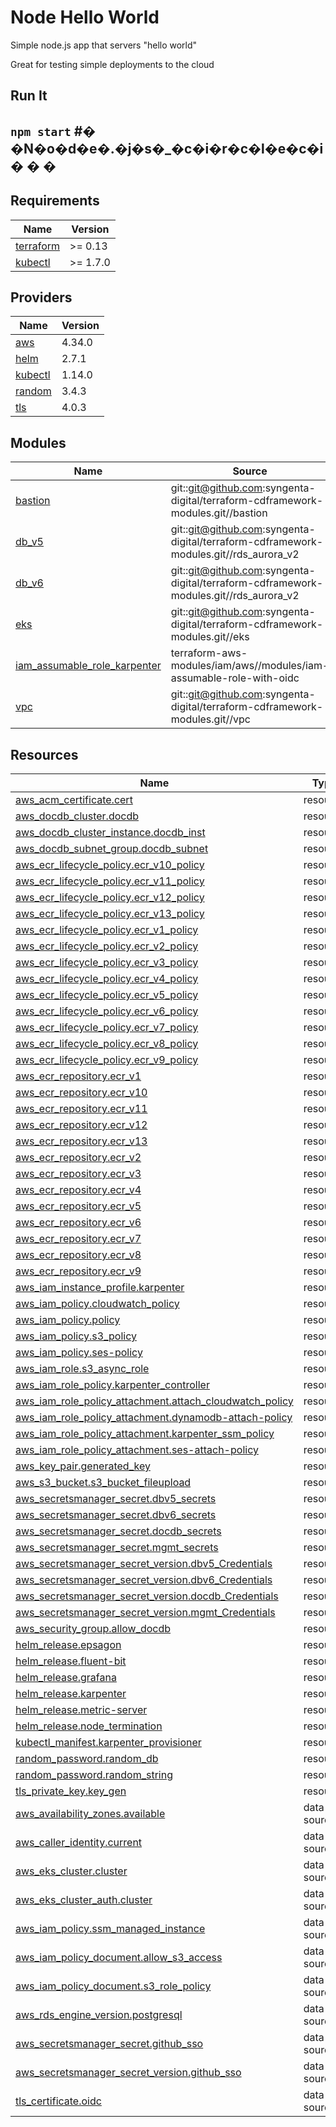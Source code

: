 # Node Hello World

Simple node.js app that servers "hello world"

Great for testing simple deployments to the cloud

## Run It

`npm start`
#� �N�o�d�e�.�j�s�_�c�i�r�c�l�e�c�i�
�
�
---------------------------------------------------------

<!-- BEGIN_TF_DOCS -->
## Requirements

| Name | Version |
|------|---------|
| <a name="requirement_terraform"></a> [terraform](#requirement\_terraform) | >= 0.13 |
| <a name="requirement_kubectl"></a> [kubectl](#requirement\_kubectl) | >= 1.7.0 |

## Providers

| Name | Version |
|------|---------|
| <a name="provider_aws"></a> [aws](#provider\_aws) | 4.34.0 |
| <a name="provider_helm"></a> [helm](#provider\_helm) | 2.7.1 |
| <a name="provider_kubectl"></a> [kubectl](#provider\_kubectl) | 1.14.0 |
| <a name="provider_random"></a> [random](#provider\_random) | 3.4.3 |
| <a name="provider_tls"></a> [tls](#provider\_tls) | 4.0.3 |

## Modules

| Name | Source | Version |
|------|--------|---------|
| <a name="module_bastion"></a> [bastion](#module\_bastion) | git::git@github.com:syngenta-digital/terraform-cdframework-modules.git//bastion | modules |
| <a name="module_db_v5"></a> [db\_v5](#module\_db\_v5) | git::git@github.com:syngenta-digital/terraform-cdframework-modules.git//rds_aurora_v2 | modules |
| <a name="module_db_v6"></a> [db\_v6](#module\_db\_v6) | git::git@github.com:syngenta-digital/terraform-cdframework-modules.git//rds_aurora_v2 | modules |
| <a name="module_eks"></a> [eks](#module\_eks) | git::git@github.com:syngenta-digital/terraform-cdframework-modules.git//eks | modules |
| <a name="module_iam_assumable_role_karpenter"></a> [iam\_assumable\_role\_karpenter](#module\_iam\_assumable\_role\_karpenter) | terraform-aws-modules/iam/aws//modules/iam-assumable-role-with-oidc | 4.7.0 |
| <a name="module_vpc"></a> [vpc](#module\_vpc) | git::git@github.com:syngenta-digital/terraform-cdframework-modules.git//vpc | modules |

## Resources

| Name | Type |
|------|------|
| [aws_acm_certificate.cert](https://registry.terraform.io/providers/hashicorp/aws/latest/docs/resources/acm_certificate) | resource |
| [aws_docdb_cluster.docdb](https://registry.terraform.io/providers/hashicorp/aws/latest/docs/resources/docdb_cluster) | resource |
| [aws_docdb_cluster_instance.docdb_inst](https://registry.terraform.io/providers/hashicorp/aws/latest/docs/resources/docdb_cluster_instance) | resource |
| [aws_docdb_subnet_group.docdb_subnet](https://registry.terraform.io/providers/hashicorp/aws/latest/docs/resources/docdb_subnet_group) | resource |
| [aws_ecr_lifecycle_policy.ecr_v10_policy](https://registry.terraform.io/providers/hashicorp/aws/latest/docs/resources/ecr_lifecycle_policy) | resource |
| [aws_ecr_lifecycle_policy.ecr_v11_policy](https://registry.terraform.io/providers/hashicorp/aws/latest/docs/resources/ecr_lifecycle_policy) | resource |
| [aws_ecr_lifecycle_policy.ecr_v12_policy](https://registry.terraform.io/providers/hashicorp/aws/latest/docs/resources/ecr_lifecycle_policy) | resource |
| [aws_ecr_lifecycle_policy.ecr_v13_policy](https://registry.terraform.io/providers/hashicorp/aws/latest/docs/resources/ecr_lifecycle_policy) | resource |
| [aws_ecr_lifecycle_policy.ecr_v1_policy](https://registry.terraform.io/providers/hashicorp/aws/latest/docs/resources/ecr_lifecycle_policy) | resource |
| [aws_ecr_lifecycle_policy.ecr_v2_policy](https://registry.terraform.io/providers/hashicorp/aws/latest/docs/resources/ecr_lifecycle_policy) | resource |
| [aws_ecr_lifecycle_policy.ecr_v3_policy](https://registry.terraform.io/providers/hashicorp/aws/latest/docs/resources/ecr_lifecycle_policy) | resource |
| [aws_ecr_lifecycle_policy.ecr_v4_policy](https://registry.terraform.io/providers/hashicorp/aws/latest/docs/resources/ecr_lifecycle_policy) | resource |
| [aws_ecr_lifecycle_policy.ecr_v5_policy](https://registry.terraform.io/providers/hashicorp/aws/latest/docs/resources/ecr_lifecycle_policy) | resource |
| [aws_ecr_lifecycle_policy.ecr_v6_policy](https://registry.terraform.io/providers/hashicorp/aws/latest/docs/resources/ecr_lifecycle_policy) | resource |
| [aws_ecr_lifecycle_policy.ecr_v7_policy](https://registry.terraform.io/providers/hashicorp/aws/latest/docs/resources/ecr_lifecycle_policy) | resource |
| [aws_ecr_lifecycle_policy.ecr_v8_policy](https://registry.terraform.io/providers/hashicorp/aws/latest/docs/resources/ecr_lifecycle_policy) | resource |
| [aws_ecr_lifecycle_policy.ecr_v9_policy](https://registry.terraform.io/providers/hashicorp/aws/latest/docs/resources/ecr_lifecycle_policy) | resource |
| [aws_ecr_repository.ecr_v1](https://registry.terraform.io/providers/hashicorp/aws/latest/docs/resources/ecr_repository) | resource |
| [aws_ecr_repository.ecr_v10](https://registry.terraform.io/providers/hashicorp/aws/latest/docs/resources/ecr_repository) | resource |
| [aws_ecr_repository.ecr_v11](https://registry.terraform.io/providers/hashicorp/aws/latest/docs/resources/ecr_repository) | resource |
| [aws_ecr_repository.ecr_v12](https://registry.terraform.io/providers/hashicorp/aws/latest/docs/resources/ecr_repository) | resource |
| [aws_ecr_repository.ecr_v13](https://registry.terraform.io/providers/hashicorp/aws/latest/docs/resources/ecr_repository) | resource |
| [aws_ecr_repository.ecr_v2](https://registry.terraform.io/providers/hashicorp/aws/latest/docs/resources/ecr_repository) | resource |
| [aws_ecr_repository.ecr_v3](https://registry.terraform.io/providers/hashicorp/aws/latest/docs/resources/ecr_repository) | resource |
| [aws_ecr_repository.ecr_v4](https://registry.terraform.io/providers/hashicorp/aws/latest/docs/resources/ecr_repository) | resource |
| [aws_ecr_repository.ecr_v5](https://registry.terraform.io/providers/hashicorp/aws/latest/docs/resources/ecr_repository) | resource |
| [aws_ecr_repository.ecr_v6](https://registry.terraform.io/providers/hashicorp/aws/latest/docs/resources/ecr_repository) | resource |
| [aws_ecr_repository.ecr_v7](https://registry.terraform.io/providers/hashicorp/aws/latest/docs/resources/ecr_repository) | resource |
| [aws_ecr_repository.ecr_v8](https://registry.terraform.io/providers/hashicorp/aws/latest/docs/resources/ecr_repository) | resource |
| [aws_ecr_repository.ecr_v9](https://registry.terraform.io/providers/hashicorp/aws/latest/docs/resources/ecr_repository) | resource |
| [aws_iam_instance_profile.karpenter](https://registry.terraform.io/providers/hashicorp/aws/latest/docs/resources/iam_instance_profile) | resource |
| [aws_iam_policy.cloudwatch_policy](https://registry.terraform.io/providers/hashicorp/aws/latest/docs/resources/iam_policy) | resource |
| [aws_iam_policy.policy](https://registry.terraform.io/providers/hashicorp/aws/latest/docs/resources/iam_policy) | resource |
| [aws_iam_policy.s3_policy](https://registry.terraform.io/providers/hashicorp/aws/latest/docs/resources/iam_policy) | resource |
| [aws_iam_policy.ses-policy](https://registry.terraform.io/providers/hashicorp/aws/latest/docs/resources/iam_policy) | resource |
| [aws_iam_role.s3_async_role](https://registry.terraform.io/providers/hashicorp/aws/latest/docs/resources/iam_role) | resource |
| [aws_iam_role_policy.karpenter_controller](https://registry.terraform.io/providers/hashicorp/aws/latest/docs/resources/iam_role_policy) | resource |
| [aws_iam_role_policy_attachment.attach_cloudwatch_policy](https://registry.terraform.io/providers/hashicorp/aws/latest/docs/resources/iam_role_policy_attachment) | resource |
| [aws_iam_role_policy_attachment.dynamodb-attach-policy](https://registry.terraform.io/providers/hashicorp/aws/latest/docs/resources/iam_role_policy_attachment) | resource |
| [aws_iam_role_policy_attachment.karpenter_ssm_policy](https://registry.terraform.io/providers/hashicorp/aws/latest/docs/resources/iam_role_policy_attachment) | resource |
| [aws_iam_role_policy_attachment.ses-attach-policy](https://registry.terraform.io/providers/hashicorp/aws/latest/docs/resources/iam_role_policy_attachment) | resource |
| [aws_key_pair.generated_key](https://registry.terraform.io/providers/hashicorp/aws/latest/docs/resources/key_pair) | resource |
| [aws_s3_bucket.s3_bucket_fileupload](https://registry.terraform.io/providers/hashicorp/aws/latest/docs/resources/s3_bucket) | resource |
| [aws_secretsmanager_secret.dbv5_secrets](https://registry.terraform.io/providers/hashicorp/aws/latest/docs/resources/secretsmanager_secret) | resource |
| [aws_secretsmanager_secret.dbv6_secrets](https://registry.terraform.io/providers/hashicorp/aws/latest/docs/resources/secretsmanager_secret) | resource |
| [aws_secretsmanager_secret.docdb_secrets](https://registry.terraform.io/providers/hashicorp/aws/latest/docs/resources/secretsmanager_secret) | resource |
| [aws_secretsmanager_secret.mgmt_secrets](https://registry.terraform.io/providers/hashicorp/aws/latest/docs/resources/secretsmanager_secret) | resource |
| [aws_secretsmanager_secret_version.dbv5_Credentials](https://registry.terraform.io/providers/hashicorp/aws/latest/docs/resources/secretsmanager_secret_version) | resource |
| [aws_secretsmanager_secret_version.dbv6_Credentials](https://registry.terraform.io/providers/hashicorp/aws/latest/docs/resources/secretsmanager_secret_version) | resource |
| [aws_secretsmanager_secret_version.docdb_Credentials](https://registry.terraform.io/providers/hashicorp/aws/latest/docs/resources/secretsmanager_secret_version) | resource |
| [aws_secretsmanager_secret_version.mgmt_Credentials](https://registry.terraform.io/providers/hashicorp/aws/latest/docs/resources/secretsmanager_secret_version) | resource |
| [aws_security_group.allow_docdb](https://registry.terraform.io/providers/hashicorp/aws/latest/docs/resources/security_group) | resource |
| [helm_release.epsagon](https://registry.terraform.io/providers/hashicorp/helm/latest/docs/resources/release) | resource |
| [helm_release.fluent-bit](https://registry.terraform.io/providers/hashicorp/helm/latest/docs/resources/release) | resource |
| [helm_release.grafana](https://registry.terraform.io/providers/hashicorp/helm/latest/docs/resources/release) | resource |
| [helm_release.karpenter](https://registry.terraform.io/providers/hashicorp/helm/latest/docs/resources/release) | resource |
| [helm_release.metric-server](https://registry.terraform.io/providers/hashicorp/helm/latest/docs/resources/release) | resource |
| [helm_release.node_termination](https://registry.terraform.io/providers/hashicorp/helm/latest/docs/resources/release) | resource |
| [kubectl_manifest.karpenter_provisioner](https://registry.terraform.io/providers/gavinbunney/kubectl/latest/docs/resources/manifest) | resource |
| [random_password.random_db](https://registry.terraform.io/providers/hashicorp/random/latest/docs/resources/password) | resource |
| [random_password.random_string](https://registry.terraform.io/providers/hashicorp/random/latest/docs/resources/password) | resource |
| [tls_private_key.key_gen](https://registry.terraform.io/providers/hashicorp/tls/latest/docs/resources/private_key) | resource |
| [aws_availability_zones.available](https://registry.terraform.io/providers/hashicorp/aws/latest/docs/data-sources/availability_zones) | data source |
| [aws_caller_identity.current](https://registry.terraform.io/providers/hashicorp/aws/latest/docs/data-sources/caller_identity) | data source |
| [aws_eks_cluster.cluster](https://registry.terraform.io/providers/hashicorp/aws/latest/docs/data-sources/eks_cluster) | data source |
| [aws_eks_cluster_auth.cluster](https://registry.terraform.io/providers/hashicorp/aws/latest/docs/data-sources/eks_cluster_auth) | data source |
| [aws_iam_policy.ssm_managed_instance](https://registry.terraform.io/providers/hashicorp/aws/latest/docs/data-sources/iam_policy) | data source |
| [aws_iam_policy_document.allow_s3_access](https://registry.terraform.io/providers/hashicorp/aws/latest/docs/data-sources/iam_policy_document) | data source |
| [aws_iam_policy_document.s3_role_policy](https://registry.terraform.io/providers/hashicorp/aws/latest/docs/data-sources/iam_policy_document) | data source |
| [aws_rds_engine_version.postgresql](https://registry.terraform.io/providers/hashicorp/aws/latest/docs/data-sources/rds_engine_version) | data source |
| [aws_secretsmanager_secret.github_sso](https://registry.terraform.io/providers/hashicorp/aws/latest/docs/data-sources/secretsmanager_secret) | data source |
| [aws_secretsmanager_secret_version.github_sso](https://registry.terraform.io/providers/hashicorp/aws/latest/docs/data-sources/secretsmanager_secret_version) | data source |
| [tls_certificate.oidc](https://registry.terraform.io/providers/hashicorp/tls/latest/docs/data-sources/certificate) | data source |
